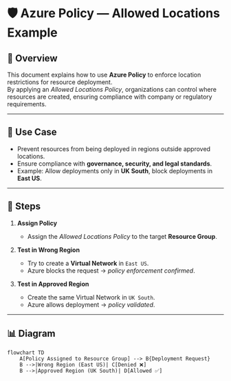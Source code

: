 # 🛡️ Azure Policy — Allowed Locations Example

## 📖 Overview
This document explains how to use **Azure Policy** to enforce location restrictions for resource deployment.  
By applying an *Allowed Locations Policy*, organizations can control where resources are created, ensuring compliance with company or regulatory requirements.

---

## 🎯 Use Case
- Prevent resources from being deployed in regions outside approved locations.  
- Ensure compliance with **governance, security, and legal standards**.  
- Example: Allow deployments only in **UK South**, block deployments in **East US**.

---

## 🚀 Steps
1. **Assign Policy**  
   - Assign the *Allowed Locations Policy* to the target **Resource Group**.  

2. **Test in Wrong Region**  
   - Try to create a **Virtual Network** in `East US`.  
   - Azure blocks the request → *policy enforcement confirmed*.  

3. **Test in Approved Region**  
   - Create the same Virtual Network in `UK South`.  
   - Azure allows deployment → *policy validated*.  

---

## 📊 Diagram
```mermaid
flowchart TD
    A[Policy Assigned to Resource Group] --> B{Deployment Request}
    B -->|Wrong Region (East US)| C[Denied ❌]
    B -->|Approved Region (UK South)| D[Allowed ✅]
